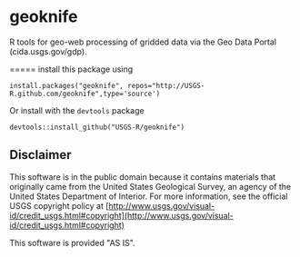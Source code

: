 geoknife
=====

R tools for geo-web processing of gridded data via the Geo Data Portal (cida.usgs.gov/gdp).

=====
install this package using

	install.packages("geoknife", repos="http://USGS-R.github.com/geoknife",type='source')

Or install with the `devtools` package

	devtools::install_github("USGS-R/geoknife")

Disclaimer
----------
This software is in the public domain because it contains materials that originally came from the United States Geological Survey, an agency of the United States Department of Interior. For more information, see the official USGS copyright policy at [http://www.usgs.gov/visual-id/credit_usgs.html#copyright](http://www.usgs.gov/visual-id/credit_usgs.html#copyright)

This software is provided "AS IS".
